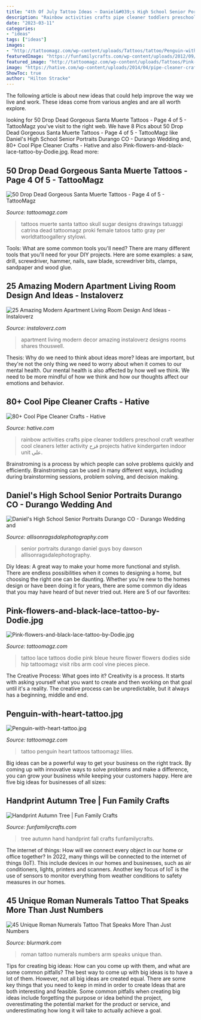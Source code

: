 ```yaml
---
title: "4th Of July Tattoo Ideas ~ Daniel&#039;s High School Senior Portraits Durango Co"
description: "Rainbow activities crafts pipe cleaner toddlers preschool craft weather cool cleaners letter activity قزح projects hative kindergarten indoor unit علي"
date: "2023-03-11"
categories:
- "ideas"
tags: ["ideas"]
images:
- "http://tattoomagz.com/wp-content/uploads/Tattoos/tattoo/Penguin-with-heart-tattoo.jpg"
featuredImage: "https://funfamilycrafts.com/wp-content/uploads/2012/09/P1040258.jpg"
featured_image: "http://tattoomagz.com/wp-content/uploads/Tattoos/Pink-flowers-and-black-lace-tattoo-by-Dodie.jpg"
image: "https://hative.com/wp-content/uploads/2014/04/pipe-cleaner-crafts/26-rainbow-pip-cleaner-crafts.jpg"
ShowToc: true
author: "Hilton Stracke"
---
```



The following article is about new ideas that could help improve the way we live and work. These ideas come from various angles and are all worth explore.

	

		
looking for 50 Drop Dead Gorgeous Santa Muerte Tattoos - Page 4 of 5 - TattooMagz you've visit to the right web. We have 8 Pics about 50 Drop Dead Gorgeous Santa Muerte Tattoos - Page 4 of 5 - TattooMagz like Daniel&#039;s High School Senior Portraits Durango CO - Durango Wedding and, 80+ Cool Pipe Cleaner Crafts - Hative and also Pink-flowers-and-black-lace-tattoo-by-Dodie.jpg. Read more:
		
    
## 50 Drop Dead Gorgeous Santa Muerte Tattoos - Page 4 Of 5 - TattooMagz

<img loading=lazy src="http://tattoomagz.com/wp-content/uploads/Santa-Muerte11.jpg" onerror="this.onerror=null;this.src='https://tse2.mm.bing.net/th?id=OIP.umpuYomyvaVKTilEpmjRjQAAAA&amp;pid=15.1';" alt="50 Drop Dead Gorgeous Santa Muerte Tattoos - Page 4 of 5 - TattooMagz">

_Source: tattoomagz.com_

>tattoos muerte santa tattoo skull sugar designs drawings tatuaggi catrina dead tattoomagz proki female tatoos tatto gray per worldtattoogallery stylowi. 

	

Tools: What are some common tools you'll need?
There are many different tools that you'll need for your DIY projects. Here are some examples: a saw, drill, screwdriver, hammer, nails, saw blade, screwdriver bits, clamps, sandpaper and wood glue.

    
## 25 Amazing Modern Apartment Living Room Design And Ideas - Instaloverz

<img loading=lazy src="http://www.instaloverz.com/wp-content/uploads/2017/07/18.-Modern-Apartment-Living-Room-Decor.jpg" onerror="this.onerror=null;this.src='https://tse4.mm.bing.net/th?id=OIP.VQc0NYukUoJW1PhZD1IYUgHaJ4&amp;pid=15.1';" alt="25 Amazing Modern Apartment Living Room Design And Ideas - Instaloverz">

_Source: instaloverz.com_

>apartment living modern decor amazing instaloverz designs rooms shares thouswell. 

	

Thesis: Why do we need to think about ideas more?
Ideas are important, but they're not the only thing we need to worry about when it comes to our mental health. Our mental health is also affected by how well we think. We need to be more mindful of how we think and how our thoughts affect our emotions and behavior.

    
## 80+ Cool Pipe Cleaner Crafts - Hative

<img loading=lazy src="https://hative.com/wp-content/uploads/2014/04/pipe-cleaner-crafts/26-rainbow-pip-cleaner-crafts.jpg" onerror="this.onerror=null;this.src='https://tse2.mm.bing.net/th?id=OIP.aaaaWWgR2Mwrnw8u4DBdTgHaFj&amp;pid=15.1';" alt="80+ Cool Pipe Cleaner Crafts - Hative">

_Source: hative.com_

>rainbow activities crafts pipe cleaner toddlers preschool craft weather cool cleaners letter activity قزح projects hative kindergarten indoor unit علي. 

	

Brainstroming is a process by which people can solve problems quickly and efficiently. Brainstroming can be used in many different ways, including during brainstorming sessions, problem solving, and decision making.

    
## Daniel&#039;s High School Senior Portraits Durango CO - Durango Wedding And

<img loading=lazy src="https://allisonragsdalephotography.com/wp-content/uploads/2014/12/DSC5309.jpg" onerror="this.onerror=null;this.src='https://tse4.mm.bing.net/th?id=OIP.IVuEEQ1KTgzssfLC9Mls5QHaLI&amp;pid=15.1';" alt="Daniel&#039;s High School Senior Portraits Durango CO - Durango Wedding and">

_Source: allisonragsdalephotography.com_

>senior portraits durango daniel guys boy dawson allisonragsdalephotography. 

	

Diy Ideas: A great way to make your home more functional and stylish. There are endless possibilities when it comes to designing a home, but choosing the right one can be daunting. Whether you're new to the homes design or have been doing it for years, there are some common diy ideas that you may have heard of but never tried out. Here are 5 of our favorites: 

    
## Pink-flowers-and-black-lace-tattoo-by-Dodie.jpg

<img loading=lazy src="http://tattoomagz.com/wp-content/uploads/Tattoos/Pink-flowers-and-black-lace-tattoo-by-Dodie.jpg" onerror="this.onerror=null;this.src='https://tse2.mm.bing.net/th?id=OIP.Vx-wxTaFhjki_b923tpUFQHaLI&amp;pid=15.1';" alt="Pink-flowers-and-black-lace-tattoo-by-Dodie.jpg">

_Source: tattoomagz.com_

>tattoo lace tattoos dodie pink bleue heure flower flowers dodies side hip tattoomagz visit ribs arm cool vine pieces piece. 

	

The Creative Process: What goes into it?
Creativity is a process. It starts with asking yourself what you want to create and then working on that goal until it's a reality. The creative process can be unpredictable, but it always has a beginning, middle and end.

    
## Penguin-with-heart-tattoo.jpg

<img loading=lazy src="http://tattoomagz.com/wp-content/uploads/Tattoos/tattoo/Penguin-with-heart-tattoo.jpg" onerror="this.onerror=null;this.src='https://tse4.mm.bing.net/th?id=OIP.n3U_58wa3ZcNvWeSqsyX7AHaJ3&amp;pid=15.1';" alt="Penguin-with-heart-tattoo.jpg">

_Source: tattoomagz.com_

>tattoo penguin heart tattoos tattoomagz lilies. 

	

Big ideas can be a powerful way to get your business on the right track. By coming up with innovative ways to solve problems and make a difference, you can grow your business while keeping your customers happy. Here are five big ideas for businesses of all sizes: 

    
## Handprint Autumn Tree | Fun Family Crafts

<img loading=lazy src="https://funfamilycrafts.com/wp-content/uploads/2012/09/P1040258.jpg" onerror="this.onerror=null;this.src='https://tse1.mm.bing.net/th?id=OIP.mkagMoQxlcGYrCwexSm9TAHaFj&amp;pid=15.1';" alt="Handprint Autumn Tree | Fun Family Crafts">

_Source: funfamilycrafts.com_

>tree autumn hand handprint fall crafts funfamilycrafts. 

	

The internet of things: How will we connect every object in our home or office together?
In 2022, many things will be connected to the internet of things (IoT). This include devices in our homes and businesses, such as air conditioners, lights, printers and scanners. Another key focus of IoT is the use of sensors to monitor everything from weather conditions to safety measures in our homes.

    
## 45 Unique Roman Numerals Tattoo That Speaks More Than Just Numbers

<img loading=lazy src="https://www.blurmark.com/wp-content/uploads/2017/06/Roman-Numerals-Tattoo-On-Arm.jpg" onerror="this.onerror=null;this.src='https://tse1.mm.bing.net/th?id=OIP.8z1dZKMg_jnDpB6mX7Ni_AHaNd&amp;pid=15.1';" alt="45 Unique Roman Numerals Tattoo That Speaks More Than Just Numbers">

_Source: blurmark.com_

>roman tattoo numerals numbers arm speaks unique than. 

	

Tips for creating big ideas: How can you come up with them, and what are some common pitfalls?
The best way to come up with big ideas is to have a lot of them. However, not all big ideas are created equal. There are some key things that you need to keep in mind in order to create Ideas that are both interesting and feasible. Some common pitfalls when creating big ideas include forgetting the purpose or idea behind the project, overestimating the potential market for the product or service, and underestimating how long it will take to actually achieve a goal.

